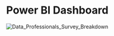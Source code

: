 # Power BI Dashboard

![Data_Professionals_Survey_Breakdown](https://github.com/MykolaBoieru/Power_BI_Project/assets/35917661/9c0b00c1-711e-4a75-afd9-22feef5cd710)
